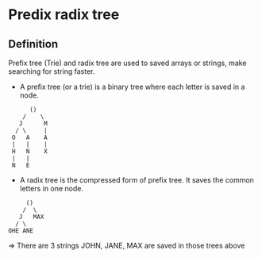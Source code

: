 # Predix radix tree

## Definition

Prefix tree (Trie) and radix tree are used to saved arrays or strings, make searching for string faster. 

* A prefix tree (or a trie) is a binary tree where each letter is saved in a node.  

```
      ()
    /    \
   J      M
  / \     |
 O   A    A 
 |   |    |
 H   N    X
 |   |
 N   E         
```

* A radix tree is the compressed form of prefix tree. It saves the common letters in one node.

```
     ()
    /  \
   J   MAX
  / \ 
OHE ANE         
```

=> There are 3 strings JOHN, JANE, MAX are saved in those trees above

